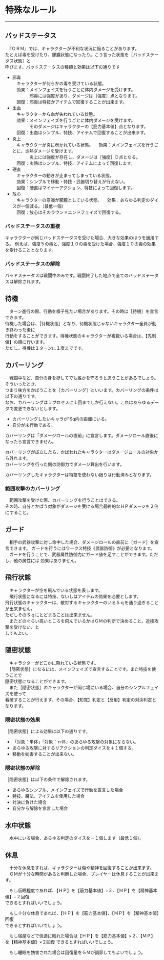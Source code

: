 # 特殊なルール

---

## バッドステータス

　『ＯＲＭ』では、キャラクターが不利な状況に陥ることがあります。  
たとえば毒を受けたり、朦朧状態になったり。こう言った状態を［バッドステータス状態］と  
呼びます。バッドステータスの種類と効果は以下の通りです

+ 邪毒  
　キャラクターが何らかの毒を受けている状態。  
　効果：メインフェイズを行うごとに体内ダメージを受けます。  
　　　　邪毒には強度があり、ダメージは［強度］点となります。  
　回復：邪毒は特技かアイテムで回復することが出来ます。  
+ 出血  
　キャラクターから血が失われている状態。  
　効果：メインフェイズを行うごとに体内ダメージを受けます。  
　　　　そのダメージはキャラクターの【筋力基本値】点となります。  
　回復：出血はシンプル、特技、アイテムで回復することが出来ます。  
+ 炎上  
　キャラクターが炎に巻かれている状態。
　効果：メインフェイズを行うごとに、炎熱ダメージを受けます。  
　　　　炎上には強度が存在し、ダメージは［強度］Ｄ点となる。  
　回復：炎熱はシンプル、特技、アイテムによって回復します。  
+ 硬直  
　キャラクターの動きが止まってしまっている状態。  
　効果：シンプルで移動・特技・武器切り替えが行えない。  
　回復：硬直はマイナーアクション、特技によって回復します。  
+ 放心  
　キャラクターの意識が朦朧としている状態。
　効果：あらゆる判定のダイスが一個減る。（最低一個）  
　回復：放心はそのラウンドエンドフェイズで回復する。

### バッドステータスの重複
キャラクターが同じバッドステータスを受けた場合、大きな効果のほうを適用する。
例えば、強度５の毒と、強度１０の毒を受けた場合、強度１０の毒の効果を受けることとなります。

### バッドステータスの解除
バッドステータスは戦闘中のみです。戦闘終了した地点で全てのバッドステータスは解除されます。

## 待機
　ターン進行の際、行動を様子見たい場合があります。その時は［待機］を宣言できます。  
待機した場合は、［待機状態］となり、待機状態じゃないキャラクター全員が動き終わった後に  
行動をすることができます。待機状態のキャラクターが複数いる場合は、【先制値】の順に行います。  
ただし、待機は１ターンに１度までです。

## カバーリング
　戦闘中など、自分の身を挺してでも誰かを守ろうと思うことがあるでしょう。そういったとき、  
つまり味方をかばうことを［カバーリング］といいます。カバーリングの条件は以下の通りです。  
なお、カバーリングは１プロセスに１回までしか行えない。これはあらゆるデータで変更できないとします。  

+ カバーリングしたいキャラが1Sq内の距離にいる。
+ 自分が未行動である。

カバーリングは「ダメージロールの直前」に宣言します。ダメージロール直後になったら宣言できません。

カバーリングが成立したら、かばわれたキャラクターはダメージロールの対象から外れます。  
カバーリングを行った側の防御力でダメージ算出を行います。  

カバーリングしたキャラクターは特技を使わない限りは行動済みとなります。  

### 範囲攻撃のカバーリング
　範囲攻撃を受けた際、カバーリングを行うことはできる。  
その時、自分とかばう対象がダメージを受ける場合最終的なＨＰダメージを２倍にすること。  

## ガード
　相手の武器攻撃に対し命中した場合、ダメージロールの直前に［ガード］を宣言できます。
ガードを行うにはワークス特技《武器防御》が必要となります。
　ガードを行うことで、武器属性防御力にガード値を足すことができます。ただし、他の属性には
効果はありません。

## 飛行状態
　キャラクターが空を飛んでいる状態を表します。  
　飛行状態になるには特技、ないしはアイテムの効果を必要とします。  
飛行状態のキャラクターは、敵対するキャラクターのいるＳｑを通り過ぎることが出来ません。  
ただしそのＳｑにとどまることは出来ません。  
　またどのぐらい高いところを飛んでいるかはＧＭの判断で決めること。近接攻撃を受けない、と  
してもよい。

## 隠密状態
　キャラクターがどこかに隠れている状態です。  
　［隠密状態］になるには、メインフェイズで宣言することです。また特技を使うことで  
隠密状態になることができます。  
　また［隠密状態］のキャラクターが同じ場にいる場合、自分のシンプルフェイズを使って  
看破することが行えます。その場合、【知覚】判定と【反射】判定の対決判定となります。

### 隠密状態の効果
［隠密状態］による効果は以下の通りです。

+ 「対象：単体」「対象：ｎ体」のあらゆる攻撃の対象にならない。
+ あらゆる攻撃に対するリアクションの判定ダイスを＋１個する。
+ 移動を妨害することが出来ない。

### 隠密状態の解除
［隠密状態］は以下の条件で解除されます。

+ あらゆるシンプル、メインフェイズで行動を宣言した場合
+ 特技、魔法、アイテムを使用した場合
+ 対決に負けた場合
+ 自分から解除を宣言した場合

## 水中状態
　水中にいる場合、あらゆる判定のダイスを－１個します（最低１個）。

## 休息
　十分な休息をすれば、キャラクターは傷や精神を回復することが出来ます。  
　ＧＭが十分な時間があると判断した場合、プレイヤーは休息することが出来ます。

　もし仮眠程度であれば、【ＨＰ】を【筋力基本値】÷２、【ＭＰ】を【精神基本値】÷２回復  
できるとすればいいでしょう。

　もし十分な休息であれば、【ＨＰ】を【筋力基本値】、【ＭＰ】を【精神基本値】回復  
できるとすればいいでしょう。

　もし宿屋などで快適に眠れた場合は【ＨＰ】を【筋力基本値】×２、【ＭＰ】を【精神基本値】×２回復
できるとすればいいでしょう。

　もし睡眠を妨害された場合は回復量をＧＭが調節してもよいでしょう。
